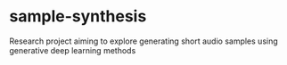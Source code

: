 # sample-synthesis
Research project aiming to explore generating short audio samples using generative deep learning methods
